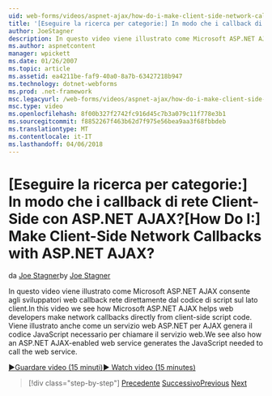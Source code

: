 ```yaml
---
uid: web-forms/videos/aspnet-ajax/how-do-i-make-client-side-network-callbacks-with-aspnet-ajax
title: '[Eseguire la ricerca per categorie:] In modo che i callback di rete Client-Side con ASP.NET AJAX? | Microsoft Docs'
author: JoeStagner
description: In questo video viene illustrato come Microsoft ASP.NET AJAX consente agli sviluppatori web callback rete direttamente dal codice di script sul lato client. È anche vedere come ASP.NET...
ms.author: aspnetcontent
manager: wpickett
ms.date: 01/26/2007
ms.topic: article
ms.assetid: ea4211be-faf9-40a0-8a7b-63427218b947
ms.technology: dotnet-webforms
ms.prod: .net-framework
msc.legacyurl: /web-forms/videos/aspnet-ajax/how-do-i-make-client-side-network-callbacks-with-aspnet-ajax
msc.type: video
ms.openlocfilehash: 8f00b327f2742fc916d45c7b3a079c11f778e3b1
ms.sourcegitcommit: f8852267f463b62d7f975e56bea9aa3f68fbbdeb
ms.translationtype: MT
ms.contentlocale: it-IT
ms.lasthandoff: 04/06/2018
---
```

<a name="how-do-i-make-client-side-network-callbacks-with-aspnet-ajax"></a><span data-ttu-id="45647-105">[Eseguire la ricerca per categorie:] In modo che i callback di rete Client-Side con ASP.NET AJAX?</span><span class="sxs-lookup"><span data-stu-id="45647-105">[How Do I:] Make Client-Side Network Callbacks with ASP.NET AJAX?</span></span>
====================
<span data-ttu-id="45647-106">da [Joe Stagner](https://github.com/JoeStagner)</span><span class="sxs-lookup"><span data-stu-id="45647-106">by [Joe Stagner](https://github.com/JoeStagner)</span></span>

<span data-ttu-id="45647-107">In questo video viene illustrato come Microsoft ASP.NET AJAX consente agli sviluppatori web callback rete direttamente dal codice di script sul lato client.</span><span class="sxs-lookup"><span data-stu-id="45647-107">In this video we see how Microsoft ASP.NET AJAX helps web developers make network callbacks directly from client-side script code.</span></span> <span data-ttu-id="45647-108">Viene illustrato anche come un servizio web ASP.NET per AJAX genera il codice JavaScript necessario per chiamare il servizio web.</span><span class="sxs-lookup"><span data-stu-id="45647-108">We see also how an ASP.NET AJAX-enabled web service generates the JavaScript needed to call the web service.</span></span>

[<span data-ttu-id="45647-109">&#9654;Guardare video (15 minuti)</span><span class="sxs-lookup"><span data-stu-id="45647-109">&#9654; Watch video (15 minutes)</span></span>](https://channel9.msdn.com/Blogs/ASP-NET-Site-Videos/how-do-i-make-client-side-network-callbacks-with-aspnet-ajax)

> [!div class="step-by-step"]
> <span data-ttu-id="45647-110">[Precedente](how-do-i-implement-dynamic-partial-page-updates-with-aspnet-ajax.md)
> [Successivo](how-do-i-add-aspnet-ajax-features-to-an-existing-web-application.md)</span><span class="sxs-lookup"><span data-stu-id="45647-110">[Previous](how-do-i-implement-dynamic-partial-page-updates-with-aspnet-ajax.md)
[Next](how-do-i-add-aspnet-ajax-features-to-an-existing-web-application.md)</span></span>
